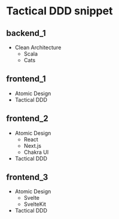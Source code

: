 # Tactical DDD snippet

## backend_1

- Clean Architecture
  - Scala
  - Cats

## frontend_1

- Atomic Design
- Tactical DDD

## frontend_2

- Atomic Design
  - React
  - Next.js
  - Chakra UI
- Tactical DDD

## frontend_3

- Atomic Design
  - Svelte
  - SvelteKit
- Tactical DDD

